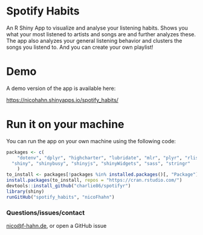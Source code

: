 # Spotify Habits
An R Shiny App to visualize and analyse your listening habits. Shows you what your most listened to artists and songs are and further analyzes these. The app also analyzes your general listening behavior and clusters the songs you listend to. And you can create your own playlist!
# Demo
A demo version of the app is available here:

https://nicohahn.shinyapps.io/spotify_habits/

# Run it on your machine
You can run the app on your own machine using the following code:

```R
packages <- c(
	"dotenv", "dplyr", "highcharter", "lubridate", "mlr", "plyr", "rlist",
  "shiny", "shinybusy", "shinyjs", "shinyWidgets", "sass", "stringr"
	)
to_install <- packages[!packages %in% installed.packages()[, "Package"]]
install.packages(to_install, repos = "https://cran.rstudio.com/")
devtools::install_github("charlie86/spotifyr")
library(shiny)
runGitHub("spotify_habits", "nicoFhahn")
```

### Questions/issues/contact
nico@f-hahn.de, or open a GitHub issue
